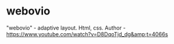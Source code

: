 # webovio
"webovio" - adaptive layout. Html, css. Author - https://www.youtube.com/watch?v=D8DqoTjd_dg&amp;t=4066s
